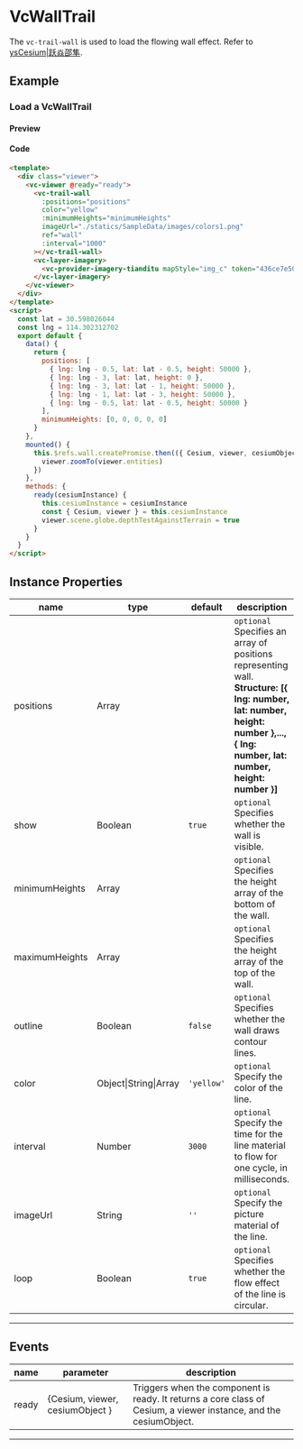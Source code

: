 # VcWallTrail

The `vc-trail-wall` is used to load the flowing wall effect. Refer to [ysCesium|跃焱邵隼](https://www.wellyyss.cn/ysCesium/main/app.html).

## Example

### Load a VcWallTrail

#### Preview

<doc-preview>
  <template>
    <div class="viewer">
      <vc-viewer @ready="ready">
        <vc-trail-wall
          :positions="positions"
          color="yellow"
          :minimumHeights="minimumHeights"
          imageUrl="./statics/SampleData/images/colors1.png"
          ref="wall"
          :interval="1000"
        ></vc-trail-wall>
        <vc-layer-imagery>
          <vc-provider-imagery-tianditu mapStyle="img_c" token="436ce7e50d27eede2f2929307e6b33c0"></vc-provider-imagery-tianditu>
        </vc-layer-imagery>
      </vc-viewer>
    </div>
  </template>
  <script>
    const lat = 30.598026044
    const lng = 114.302312702
    export default {
      data() {
        return {
          positions: [
            { lng: lng - 0.5, lat: lat - 0.5, height: 50000 },
            { lng: lng - 3, lat: lat, height: 0 },
            { lng: lng - 3, lat: lat - 1, height: 50000 },
            { lng: lng - 1, lat: lat - 3, height: 50000 },
            { lng: lng - 0.5, lat: lat - 0.5, height: 50000 }
          ],
          minimumHeights: [0, 0, 0, 0, 0]
        }
      },
      mounted() {
        this.$refs.wall.createPromise.then(({ Cesium, viewer, cesiumObject }) => {
          viewer.zoomTo(viewer.entities)
        })
      },
      methods: {
        ready(cesiumInstance) {
          this.cesiumInstance = cesiumInstance
          const { Cesium, viewer } = this.cesiumInstance
          viewer.scene.globe.depthTestAgainstTerrain = true
        }
      }
    }
  </script>
</doc-preview>

#### Code

```html
<template>
  <div class="viewer">
    <vc-viewer @ready="ready">
      <vc-trail-wall
        :positions="positions"
        color="yellow"
        :minimumHeights="minimumHeights"
        imageUrl="./statics/SampleData/images/colors1.png"
        ref="wall"
        :interval="1000"
      ></vc-trail-wall>
      <vc-layer-imagery>
        <vc-provider-imagery-tianditu mapStyle="img_c" token="436ce7e50d27eede2f2929307e6b33c0"></vc-provider-imagery-tianditu>
      </vc-layer-imagery>
    </vc-viewer>
  </div>
</template>
<script>
  const lat = 30.598026044
  const lng = 114.302312702
  export default {
    data() {
      return {
        positions: [
          { lng: lng - 0.5, lat: lat - 0.5, height: 50000 },
          { lng: lng - 3, lat: lat, height: 0 },
          { lng: lng - 3, lat: lat - 1, height: 50000 },
          { lng: lng - 1, lat: lat - 3, height: 50000 },
          { lng: lng - 0.5, lat: lat - 0.5, height: 50000 }
        ],
        minimumHeights: [0, 0, 0, 0, 0]
      }
    },
    mounted() {
      this.$refs.wall.createPromise.then(({ Cesium, viewer, cesiumObject }) => {
        viewer.zoomTo(viewer.entities)
      })
    },
    methods: {
      ready(cesiumInstance) {
        this.cesiumInstance = cesiumInstance
        const { Cesium, viewer } = this.cesiumInstance
        viewer.scene.globe.depthTestAgainstTerrain = true
      }
    }
  }
</script>
```

## Instance Properties

<!-- prettier-ignore -->
| name | type | default | description |
| ---------------------- | ------- | ------ | -------------------------------------------------------------------------- |
| positions | Array | | `optional` Specifies an array of positions representing wall. **Structure: [{ lng: number, lat: number, height: number },...,{ lng: number, lat: number, height: number }]** |
| show | Boolean | `true` | `optional` Specifies whether the wall is visible. |
| minimumHeights | Array | | `optional` Specifies the height array of the bottom of the wall. |
| maximumHeights | Array | | `optional` Specifies the height array of the top of the wall. |
| outline | Boolean | `false` | `optional` Specifies whether the wall draws contour lines. |
| color | Object\|String\|Array | `'yellow'` | `optional` Specify the color of the line. |
| interval | Number | `3000` | `optional` Specify the time for the line material to flow for one cycle, in milliseconds.|
| imageUrl | String | `''` | `optional` Specify the picture material of the line. |
| loop | Boolean | `true` | `optional` Specifies whether the flow effect of the line is circular. |

---

## Events

| name  | parameter                       | description                                                                                                       |
| ----- | ------------------------------- | ----------------------------------------------------------------------------------------------------------------- |
| ready | {Cesium, viewer, cesiumObject } | Triggers when the component is ready. It returns a core class of Cesium, a viewer instance, and the cesiumObject. |

---
